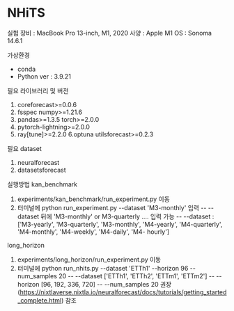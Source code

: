 # NHiTS

실험 장비 : MacBook Pro 13-inch, M1, 2020
사양 : Apple M1
OS : Sonoma 14.6.1

가상환경
- conda
- Python ver : 3.9.21

필요 라이브러리 및 버전
  1. coreforecast>=0.0.6 
  2. fsspec numpy>=1.21.6 
  3. pandas>=1.3.5 torch>=2.0.0 
  4. pytorch-lightning>=2.0.0 
  5. ray[tune]>=2.2.0 
  6.optuna utilsforecast>=0.2.3

필요 dataset
  1. neuralforecast
  2. datasetsforecast

실행방법
  kan_benchmark
  1. experiments/kan_benchmark/run_experiment.py 이동
  2. 터미널에 python run_experiment.py --dataset 'M3-monthly' 입력
     -- --dataset 뒤에 'M3-monthly' or M3-quarterly .... 입력 가능
     -- --dataset : ['M3-yearly', 'M3-quarterly', 'M3-monthly', 'M4-yearly', 'M4-quarterly', 'M4-monthly', 'M4-weekly', 'M4-daily', 'M4-  hourly']
     
  long_horizon
  1. experiments/long_horizon/run_experiment.py 이동
  2. 터미널에 python run_nhits.py --dataset 'ETTh1' --horizon 96 --num_samples 20
     -- --dataset ['ETTh1', 'ETTh2', 'ETTm1', 'ETTm2']
     -- --horizon [96, 192, 336, 720]
     -- --num_samples 20 권장 (https://nixtlaverse.nixtla.io/neuralforecast/docs/tutorials/getting_started_complete.html) 참조
